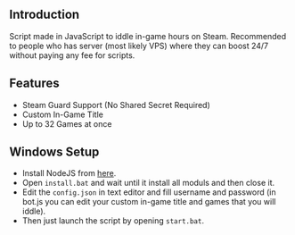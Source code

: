 ## Introduction
Script made in JavaScript to iddle in-game hours on Steam. Recommended to people who has server (most likely VPS) where they can boost 24/7 without paying any fee for scripts.

## Features
- Steam Guard Support (No Shared Secret Required)
- Custom In-Game Title 
- Up to 32 Games at once

## Windows Setup
- Install NodeJS from [here](https://nodejs.org/en/download/).
- Open `install.bat` and wait until it install all moduls and then close it.
- Edit the `config.json` in text editor and fill username and password (in bot.js you can edit your custom in-game title and games that you will iddle).
- Then just launch the script by opening `start.bat`.
